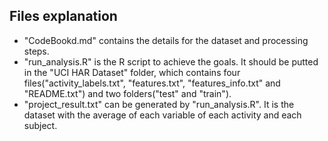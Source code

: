 ## Files explanation
* "CodeBookd.md" contains the details for the dataset and processing steps.
* "run_analysis.R" is the R script to achieve the goals. It should be putted in the "UCI HAR Dataset" folder, which contains four files("activity_labels.txt", "features.txt", "features_info.txt" and "README.txt") and two folders("test" and "train").
* "project_result.txt" can be generated by "run_analysis.R". It is the dataset with the average of each variable of each activity and each subject.
